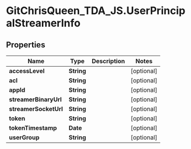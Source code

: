 # GitChrisQueen_TDA_JS.UserPrincipalStreamerInfo

## Properties
Name | Type | Description | Notes
------------ | ------------- | ------------- | -------------
**accessLevel** | **String** |  | [optional] 
**acl** | **String** |  | [optional] 
**appId** | **String** |  | [optional] 
**streamerBinaryUrl** | **String** |  | [optional] 
**streamerSocketUrl** | **String** |  | [optional] 
**token** | **String** |  | [optional] 
**tokenTimestamp** | **Date** |  | [optional] 
**userGroup** | **String** |  | [optional] 


